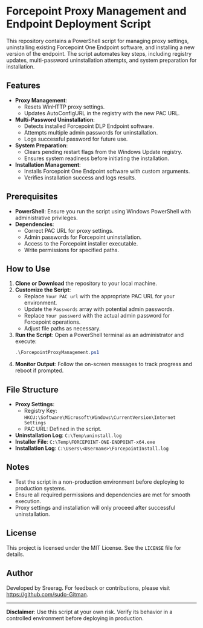 # Forcepoint Proxy Management and Endpoint Deployment Script

This repository contains a PowerShell script for managing proxy settings, uninstalling existing Forcepoint One Endpoint software, and installing a new version of the endpoint. The script automates key steps, including registry updates, multi-password uninstallation attempts, and system preparation for installation.

## Features

- **Proxy Management**:
  - Resets WinHTTP proxy settings.
  - Updates AutoConfigURL in the registry with the new PAC URL.
- **Multi-Password Uninstallation**:
  - Detects installed Forcepoint DLP Endpoint software.
  - Attempts multiple admin passwords for uninstallation.
  - Logs successful password for future use.
- **System Preparation**:
  - Clears pending restart flags from the Windows Update registry.
  - Ensures system readiness before initiating the installation.
- **Installation Management**:
  - Installs Forcepoint One Endpoint software with custom arguments.
  - Verifies installation success and logs results.

## Prerequisites

- **PowerShell**: Ensure you run the script using Windows PowerShell with administrative privileges.
- **Dependencies**:
  - Correct PAC URL for proxy settings.
  - Admin passwords for Forcepoint uninstallation.
  - Access to the Forcepoint installer executable.
  - Write permissions for specified paths.

## How to Use

1. **Clone or Download** the repository to your local machine.
2. **Customize the Script**:
   - Replace `Your PAC url` with the appropriate PAC URL for your environment.
   - Update the `Passwords` array with potential admin passwords.
   - Replace `Your password` with the actual admin password for Forcepoint operations.
   - Adjust file paths as necessary.
3. **Run the Script**:
   Open a PowerShell terminal as an administrator and execute:
   ```powershell
   .\ForcepointProxyManagement.ps1
   ```
4. **Monitor Output**:
   Follow the on-screen messages to track progress and reboot if prompted.

## File Structure

- **Proxy Settings**:
  - Registry Key: `HKCU:\Software\Microsoft\Windows\CurrentVersion\Internet Settings`
  - PAC URL: Defined in the script.
- **Uninstallation Log**: `C:\Temp\uninstall.log`
- **Installer File**: `C:\Temp\FORCEPOINT-ONE-ENDPOINT-x64.exe`
- **Installation Log**: `C:\Users\<Username>\ForcepointInstall.log`

## Notes

- Test the script in a non-production environment before deploying to production systems.
- Ensure all required permissions and dependencies are met for smooth execution.
- Proxy settings and installation will only proceed after successful uninstallation.

## License

This project is licensed under the MIT License. See the `LICENSE` file for details.

## Author

Developed by Sreerag. For feedback or contributions, please visit https://github.com/sudo-Gitman.

---

**Disclaimer**: Use this script at your own risk. Verify its behavior in a controlled environment before deploying in production.

